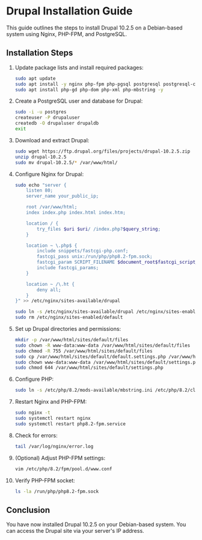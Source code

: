 # Drupal Installation Guide

This guide outlines the steps to install Drupal 10.2.5 on a Debian-based system using Nginx, PHP-FPM, and PostgreSQL.

## Installation Steps

1. Update package lists and install required packages:

    ```bash
    sudo apt update
    sudo apt install -y nginx php-fpm php-pgsql postgresql postgresql-contrib unzip -y
    sudo apt install php-gd php-dom php-xml php-mbstring -y
    ```

2. Create a PostgreSQL user and database for Drupal:

    ```bash
    sudo -i -u postgres
    createuser -P drupaluser
    createdb -O drupaluser drupaldb
    exit
    ```

3. Download and extract Drupal:

    ```bash
    sudo wget https://ftp.drupal.org/files/projects/drupal-10.2.5.zip
    unzip drupal-10.2.5
    sudo mv drupal-10.2.5/* /var/www/html/
    ```

4. Configure Nginx for Drupal:

    ```bash
    sudo echo "server {
        listen 80;
        server_name your_public_ip;

        root /var/www/html;
        index index.php index.html index.htm;

        location / {
            try_files $uri $uri/ /index.php?$query_string;
        }

        location ~ \.php$ {
            include snippets/fastcgi-php.conf;
            fastcgi_pass unix:/run/php/php8.2-fpm.sock;
            fastcgi_param SCRIPT_FILENAME $document_root$fastcgi_script_name;
            include fastcgi_params;
        }

        location ~ /\.ht {
            deny all;
        }
    }" >> /etc/nginx/sites-available/drupal

    sudo ln -s /etc/nginx/sites-available/drupal /etc/nginx/sites-enabled/
    sudo rm /etc/nginx/sites-enabled/default
    ```

5. Set up Drupal directories and permissions:

    ```bash
    mkdir -p /var/www/html/sites/default/files
    sudo chown -R www-data:www-data /var/www/html/sites/default/files
    sudo chmod -R 755 /var/www/html/sites/default/files
    sudo cp /var/www/html/sites/default/default.settings.php /var/www/html/sites/default/settings.php
    sudo chown www-data:www-data /var/www/html/sites/default/settings.php
    sudo chmod 644 /var/www/html/sites/default/settings.php
    ```

6. Configure PHP:

    ```bash
    sudo ln -s /etc/php/8.2/mods-available/mbstring.ini /etc/php/8.2/cli/conf.d/20-mbstring.ini
    ```

7. Restart Nginx and PHP-FPM:

    ```bash
    sudo nginx -t
    sudo systemctl restart nginx
    sudo systemctl restart php8.2-fpm.service
    ```

8. Check for errors:

    ```bash
    tail /var/log/nginx/error.log
    ```

9. (Optional) Adjust PHP-FPM settings:

    ```bash
    vim /etc/php/8.2/fpm/pool.d/www.conf
    ```

10. Verify PHP-FPM socket:

    ```bash
    ls -la /run/php/php8.2-fpm.sock
    ```

## Conclusion

You have now installed Drupal 10.2.5 on your Debian-based system. You can access the Drupal site via your server's IP address.
